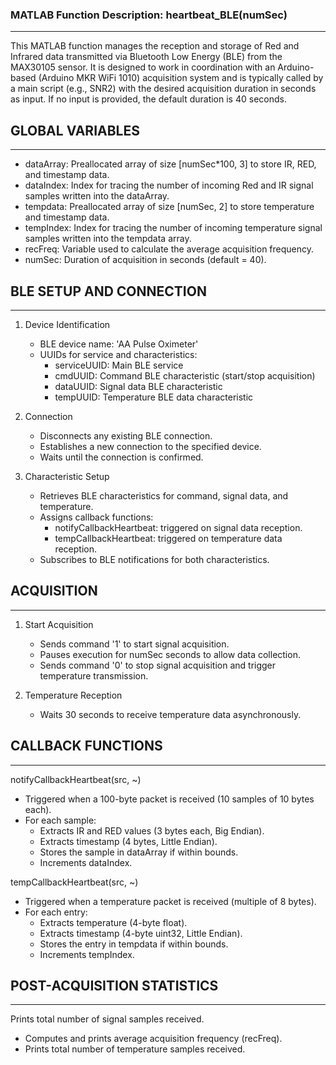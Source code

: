 ### MATLAB Function Description: heartbeat_BLE(numSec)
---
This MATLAB function manages the reception and storage of Red and Infrared data transmitted via Bluetooth Low Energy (BLE) from the MAX30105 sensor. 
It is designed to work in coordination with an Arduino-based (Arduino MKR WiFi 1010) acquisition system and is typically called by a main script (e.g., SNR2) with the desired acquisition duration in seconds as input. If no input is provided, the default duration is 40 seconds.

## GLOBAL VARIABLES 
---
- dataArray: Preallocated array of size [numSec*100, 3] to store IR, RED, and timestamp data.
- dataIndex: Index for tracing the number of incoming Red and IR signal samples written into the dataArray.
- tempdata: Preallocated array of size [numSec, 2] to store temperature and timestamp data.
- tempIndex: Index for tracing the number of incoming temperature signal samples written into the tempdata array.
- recFreq: Variable used to calculate the average acquisition frequency.
- numSec: Duration of acquisition in seconds (default = 40).

## BLE SETUP AND CONNECTION 
---
1. Device Identification
   - BLE device name: 'AA Pulse Oximeter'
   - UUIDs for service and characteristics:
     - serviceUUID: Main BLE service
     - cmdUUID: Command BLE characteristic (start/stop acquisition)
     - dataUUID: Signal data BLE characteristic
     - tempUUID: Temperature BLE data characteristic

2. Connection 
   - Disconnects any existing BLE connection.
   - Establishes a new connection to the specified device.
   - Waits until the connection is confirmed.

3. Characteristic Setup
   - Retrieves BLE characteristics for command, signal data, and temperature.
   - Assigns callback functions:
     - notifyCallbackHeartbeat: triggered on signal data reception.
     - tempCallbackHeartbeat: triggered on temperature data reception.
   - Subscribes to BLE notifications for both characteristics.

## ACQUISITION 
---
1. Start Acquisition
   - Sends command '1' to start signal acquisition.
   - Pauses execution for numSec seconds to allow data collection.
   - Sends command '0' to stop signal acquisition and trigger temperature transmission.

2. Temperature Reception
   - Waits 30 seconds to receive temperature data asynchronously.

## CALLBACK FUNCTIONS 
---
notifyCallbackHeartbeat(src, ~)
- Triggered when a 100-byte packet is received (10 samples of 10 bytes each).
- For each sample:
  - Extracts IR and RED values (3 bytes each, Big Endian).
  - Extracts timestamp (4 bytes, Little Endian).
  - Stores the sample in dataArray if within bounds.
  - Increments dataIndex.

tempCallbackHeartbeat(src, ~)
- Triggered when a temperature packet is received (multiple of 8 bytes).
- For each entry:
  - Extracts temperature (4-byte float).
  - Extracts timestamp (4-byte uint32, Little Endian).
  - Stores the entry in tempdata if within bounds.
  - Increments tempIndex.

## POST-ACQUISITION STATISTICS 
--- 
Prints total number of signal samples received.
- Computes and prints average acquisition frequency (recFreq).
- Prints total number of temperature samples received.

